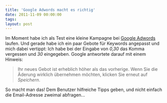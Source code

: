 ```yaml
---
title: 'Google Adwords macht es richtig'
date: 2011-11-09 00:00:00 
tags: 
layout: post
---
```

Im Moment habe ich als Test eine kleine Kampagne bei [Google Adwords][0] laufen. Und gerade habe ich ein paar Gebote für Keywords angepasst und mich dabei vertippt: Ich habe bei der Eingabe von *0,30* das Komma vergessen und *30* eingegeben. Google antwortete darauf mit einem Hinweis:

> Ihr neues Gebot ist erheblich höher als das vorherige. Wenn Sie 
> die Äderung wirklich übernehmen möchten, klicken Sie erneut auf 
> *Speichern*.

So macht man das! Dem Benutzer hilfreiche Tipps geben, und nicht einfach die Email-Adresse zweimal abfragen...

[0]: http://adwords.google.com
